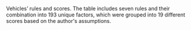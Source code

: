 Vehicles’ rules and scores. The table includes seven rules and their combination into 193 unique factors, which were grouped into 19 different scores based on the author's assumptions.
